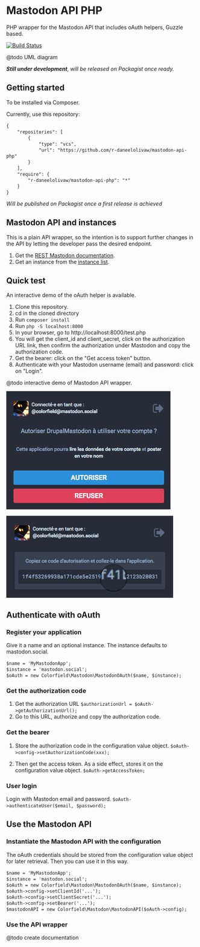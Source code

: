 # Mastodon API PHP

PHP wrapper for the Mastodon API that includes oAuth helpers, Guzzle based.

[![Build Status](https://travis-ci.org/r-daneelolivaw/mastodon-api-php.png)](https://travis-ci.org/r-daneelolivaw/mastodon-api-php)

@todo UML diagram

_**Still under development**, will be released on Packagist once ready._

## Getting started

To be installed via Composer.

Currently, use this repository:

```
{
    "repositories": [
        {
            "type": "vcs",
            "url": "https://github.com/r-daneelolivaw/mastodon-api-php"
        }
    ],
    "require": {
        "r-daneelolivaw/mastodon-api-php": "*"
    }
}
```

_Will be published on Packagist once a first release is achieved_

## Mastodon API and instances

This is a plain API wrapper, so the intention is to support further changes in the API by letting the developer pass the desired endpoint.

1. Get the [REST Mastodon documentation](https://github.com/tootsuite/documentation/blob/master/Using-the-API/API.md).
2. Get an instance from the [instance list](https://instances.mastodon.xyz/list).

## Quick test 

An interactive demo of the oAuth helper is available.

1. Clone this repository.
2. cd in the cloned directory
2. Run `composer install`
3. Run `php -S localhost:8000`
4. In your browser, go to http://localhost:8000/test.php
5. You will get the client_id and client_secret, click on the authorization URL link, then confirm the authorization under Mastodon and copy the authorization code.
6. Get the bearer: click on the "Get access token" button.
7. Authenticate with your Mastodon username (email) and password: click on "Login".

@todo interactive demo of Mastodon API wrapper.

![Authorize your application](documentation/images/mastodon-authorize.png?raw=true "Authorize your application")

![Authorize your application](documentation/images/mastodon-authorization-code.png?raw=true "Authorization code")


## Authenticate with oAuth

### Register your application

Give it a name and an optional instance. 
The instance defaults to mastodon.social.

```
$name = 'MyMastodonApp';
$instance = 'mastodon.social';
$oAuth = new Colorfield\Mastodon\MastodonOAuth($name, $instance);
```

### Get the authorization code

1. Get the authorization URL `$authorizationUrl = $oAuth->getAuthorizationUrl();`
2. Go to this URL, authorize and copy the authorization code.

### Get the bearer

1. Store the authorization code in the configuration value object.
`$oAuth->config->setAuthorizationCode(xxx);`

2. Then get the access token. As a side effect, stores it on the configuration value object.
`$oAuth->getAccessToken;`

### User login

Login with Mastodon email and password.
`$oAuth->authenticateUser($email, $password);`

## Use the Mastodon API

### Instantiate the Mastodon API with the configuration

The oAuth credentials should be stored from the configuration value object for later retrieval.
Then you can use it in this way.

```
$name = 'MyMastodonApp';
$instance = 'mastodon.social';
$oAuth = new Colorfield\Mastodon\MastodonOAuth($name, $instance);
$oAuth->config->setClientId('...');
$oAuth->config->setClientSecret('...');
$oAuth->config->setBearer('...');
$mastodonAPI = new Colorfield\Mastodon\MastodonAPI($oAuth->config);
```

### Use the API wrapper

@todo create documentation
